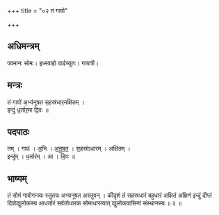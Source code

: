 +++
title = "०२ तं गावो"

+++
## अधिमन्त्रम्
पवमानः सोमः। इध्मवाहो दार्ढच्युतः। गायत्री।

## मन्त्रः
तं गावो॑ अ॒भ्य॑नूषत स॒हस्र॑धार॒मक्षि॑तम् ।  
इन्दुं॑ ध॒र्तार॒मा दि॒वः ॥

## पदपाठः
तम् । गावः॑ । अ॒भि । अ॒नू॒ष॒त॒ । स॒हस्र॑ऽधारम् । अक्षि॑तम् ।  
इन्दु॑म् । ध॒र्तार॑म् । आ । दि॒वः ॥

## भाष्यम्
तं सोमं गावोगन्त्र्यः स्तुतयः अभ्यनूषत अस्तुवन् । कीदृशं तं सहस्रधारं बहुधारं अक्षितं अक्षिणं इन्दुं दीप्तं दिवोद्युलोकस्य आधर्तारं सर्वतोधारकं सोमाधारत्वात् द्युलोकवासिनां संस्थानस्य ॥ २ ॥